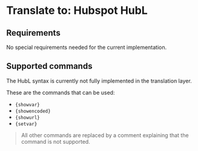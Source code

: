 # Translate to: Hubspot HubL

## Requirements

No special requirements needed for the current implementation.

## Supported commands

The HubL syntax is currently not fully implemented in the translation layer.

These are the commands that can be used:

- `{showvar}`
- `{showencoded}`
- `{showurl}`
- `{setvar}`

> All other commands are replaced by a comment explaining that the command 
> is not supported.

